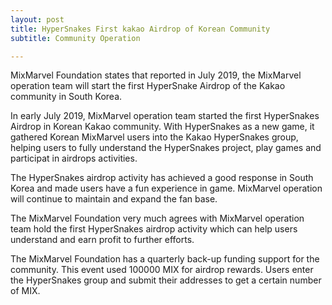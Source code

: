 ```yaml
---
layout: post
title: HyperSnakes First kakao Airdrop of Korean Community
subtitle: Community Operation

---
```


MixMarvel Foundation states that reported in July 2019, the MixMarvel operation team will start the first HyperSnake Airdrop of the Kakao community in South Korea.

In early July 2019, MixMarvel operation team started the first HyperSnakes Airdrop in Korean Kakao community. With HyperSnakes as a new game, it gathered Korean MixMarvel users into the Kakao HyperSnakes group, helping users to fully understand the HyperSnakes project, play games and participat in airdrops activities.

The HyperSnakes airdrop activity has achieved a good response in South Korea and made users  have a fun experience in game. MixMarvel operation will continue to maintain and expand the fan base.

The MixMarvel Foundation very much agrees with MixMarvel operation team hold the first HyperSnakes airdrop activity which can help users understand and earn profit to further efforts.

The MixMarvel Foundation has a quarterly back-up funding support for the community. This event used 100000 MIX for airdrop rewards. Users enter the HyperSnakes group and submit their addresses to get a certain number of MIX.

